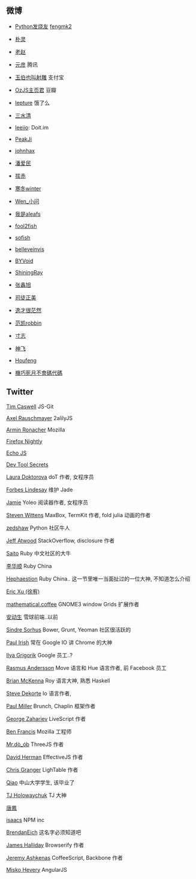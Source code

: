 微博
------

* [Python发烧友](http://weibo.com/81715239) [fengmk2](http://twitter.com/fengmk2) 

* [朴灵](http://weibo.com/shyvo)

* [老赵](http://weibo.com/jeffz)

* [元彦](http://weibo.com/caoyuanyan) 腾讯

* [玉伯也叫射雕](http://weibo.com/lifesinger) 支付宝

* [OzJS主页君](http://weibo.com/ozjs) 豆瓣

* [lepture](http://weibo.com/lepture) 饿了么

* [三水清](http://weibo.com/206103888)

* [leeiio](http://weibo.com/leeiio): Doit.im

* [PeakJi](http://weibo.com/peakji)

* [johnhax](http://weibo.com/haxy)

* [潘爱民](http://weibo.com/panaimin)

* [拔赤](http://weibo.com/jayli)

* [寒冬winter](http://weibo.com/wintercn)

* [Wen_小问](http://weibo.com/iwillwen)

* [我是aleafs](http://weibo.com/ialeafs)

* [fool2fish](http://weibo.com/fool2fish)

* [sofish](http://weibo.com/isofish)

* [belleveinvis](http://weibo.com/belleveinvis)

* [BYVoid](http://weibo.com/byvoid)

* [ShiningRay](http://weibo.com/shiningray)

* [张鑫旭](http://weibo.com/zhangxinxu)

* [司徒正美](http://weibo.com/jslouvre)

* [逸才很茫然](http://weibo.com/dotnil)

* [范凯robbin](http://weibo.com/robbinfan)

* [寸志](http://weibo.com/chromeappsstore)

* [神飞](http://weibo.com/mienflying)

* [Houfeng](http://weibo.com/houfeng)

* [機巧死月不會碼代碼](http://weibo.com/xadillax)

Twitter
------


[Tim Caswell](https://twitter.com/creationix) JS-Git

[Axel Rauschmayer](https://twitter.com/rauschma) 2alilyJS

[Armin Ronacher](https://twitter.com/mitsuhiko) Mozilla

[Firefox Nightly](https://twitter.com/FirefoxNightly)

[Echo JS](https://twitter.com/echojs)

[Dev Tool Secrets](https://twitter.com/devtoolsecrets)

[Laura Doktorova](https://twitter.com/olado) doT 作者, 女程序员

[Forbes Lindesay](https://twitter.com/ForbesLindesay) 维护 Jade

[Jamie](https://twitter.com/jamiebikies) Yoleo 阅读器作者, 女程序员

[Steven Wittens](https://twitter.com/unconed) MaxBox, TermKit 作者, fold julia 动画的作者

[zedshaw](https://twitter.com/zedshaw) Python 社区牛人

[Jeff Atwood](https://twitter.com/codinghorror) StackOverflow, disclosure 作者

[Saito](https://twitter.com/SaitoWu) Ruby 中文社区的大牛

[李华顺](https://twitter.com/huacnlee) Ruby China

[Hephaestion](https://twitter.com/night_song) Ruby China.. 这一节里唯一当面扯过的一位大神, 不知道怎么介绍

[Eric Xu (徐宥)](https://twitter.com/mathena)

[mathematical.coffee](https://twitter.com/mathematicoffee) GNOME3 window Grids 扩展作者

[安动生](https://twitter.com/undoZen) 雪球前端..以前

[Sindre Sorhus](https://twitter.com/sindresorhus) Bower, Grunt, Yeoman 社区很活跃的

[Paul Irish](https://twitter.com/paul_irish) 常在 Google IO 讲 Chrome 的大神

[Ilya Grigorik](https://twitter.com/igrigorik) Google 员工..?

[Rasmus Andersson](https://twitter.com/rsms) Move 语言和 Hue 语言作者, 前 Facebook 员工

[Brian McKenna](https://twitter.com/puffnfresh) Roy 语言大神, 熟悉 Haskell

[Steve Dekorte](https://twitter.com/stevedekorte) Io 语言作者,

[Paul Miller](https://twitter.com/paulmillr) Brunch, Chaplin 框架作者

[George Zahariev](https://twitter.com/gkzahariev) LiveScript 作者

[Ben Francis](https://twitter.com/bfrancis) Mozilla 工程师

[Mr.dò_ób](https://twitter.com/mrdoob) ThreeJS 作者

[David Herman](https://twitter.com/littlecalculist) EffectiveJS 作者

[Chris Granger](https://twitter.com/ibdknox) LighTable 作者

[Qiao](https://twitter.com/xqunix) 中山大学学生, 该毕业了

[TJ Holowaychuk](https://twitter.com/tjholowaychuk) TJ 大神

[唐鳳](https://twitter.com/audreyt)

[isaacs](https://twitter.com/izs) NPM inc

[BrendanEich](https://twitter.com/BrendanEich) 这名字必须知道吧

[James Halliday](https://twitter.com/substack) Browserify 作者

[Jeremy Ashkenas](https://twitter.com/jashkenas) CoffeeScript, Backbone 作者

[Misko Hevery](https://twitter.com/mhevery) AngularJS